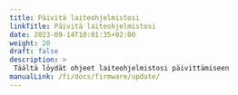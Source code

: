 ```yaml
---
title: Päivitä laiteohjelmistosi
linkTitle: Päivitä laiteohjelmistosi
date: 2023-09-14T10:01:35+02:00
weight: 20
draft: false
description: >
 Täältä löydät ohjeet laiteohjelmistosi päivittämiseen
manualLink: /fi/docs/firmware/update/
---
```

